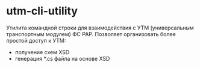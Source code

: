 # utm-cli-utility
Утилита командной строки для взаимодействия с УТМ (универсальным транспортным модулем) ФС РАР.
Позволяет организовать более простой доступ к УТМ:
* получение схем XSD
* генерация *.cs файла на основе XSD
